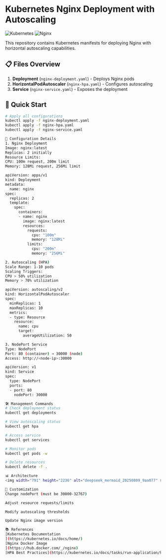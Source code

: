 # Kubernetes Nginx Deployment with Autoscaling

![Kubernetes](https://img.shields.io/badge/Kubernetes-326CE5?logo=kubernetes&logoColor=white)
![Nginx](https://img.shields.io/badge/NGINX-009639?logo=nginx&logoColor=white)

This repository contains Kubernetes manifests for deploying Nginx with horizontal autoscaling capabilities.

## 📋 Files Overview

1. **Deployment** (`nginx-deployment.yaml`) - Deploys Nginx pods
2. **HorizontalPodAutoscaler** (`nginx-hpa.yaml`) - Configures autoscaling
3. **Service** (`nginx-service.yaml`) - Exposes the deployment

## 🚀 Quick Start

```bash
# Apply all configurations
kubectl apply -f nginx-deployment.yaml
kubectl apply -f nginx-hpa.yaml
kubectl apply -f nginx-service.yaml

📝 Configuration Details
1. Nginx Deployment
Image: nginx:latest
Replicas: 2 initially
Resource Limits:
CPU: 100m request, 200m limit
Memory: 128Mi request, 256Mi limit

apiVersion: apps/v1
kind: Deployment
metadata:
  name: nginx
spec:
  replicas: 2
  template:
    spec:
      containers:
      - name: nginx
        image: nginx:latest
        resources:
          requests:
            cpu: "100m"
            memory: "128Mi"
          limits:
            cpu: "200m"
            memory: "256Mi"

2. Autoscaling (HPA)
Scale Range: 1-10 pods
Scaling Triggers:
CPU > 50% utilization
Memory > 70% utilization

apiVersion: autoscaling/v2
kind: HorizontalPodAutoscaler
spec:
  minReplicas: 1
  maxReplicas: 10
  metrics:
  - type: Resource
    resource:
      name: cpu
      target:
        averageUtilization: 50

3. NodePort Service
Type: NodePort
Port: 80 (container) → 30000 (node)
Access: http://<node-ip>:30000

apiVersion: v1
kind: Service
spec:
  type: NodePort
  ports:
  - port: 80
    nodePort: 30000

🛠️ Management Commands
# Check deployment status
kubectl get deployments

# View autoscaling status
kubectl get hpa

# Access service
kubectl get services

# Monitor pods
kubectl get pods -w

# Delete resources
kubectl delete -f .

📊 Architecture
<img width="791" height="2236" alt="deepseek_mermaid_20250809_9aa077" src="https://github.com/user-attachments/assets/689e12aa-1878-4d16-87cf-6088f3d28f01" />

🔧 Customization
Change nodePort (must be 30000-32767)

Adjust resource requests/limits

Modify autoscaling thresholds

Update Nginx image version

📚 References
[Kubernetes Documentation
](https://kubernetes.io/docs/home/)
[Nginx Docker Image
](https://hub.docker.com/_/nginx)
[HPA Best Practices](https://kubernetes.io/docs/tasks/run-application/horizontal-pod-autoscale/)
